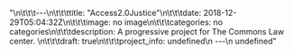 "\n\t\t\t---\n\t\t\ttitle: \"Access2.0Justice\"\n\t\t\tdate: 2018-12-29T05:04:32Z\n\t\t\timage: no image\n\t\t\tcategories: no categories\n\t\t\tdescription: A progressive project for The Commons Law center. \n\t\t\tdraft: true\n\t\t\tproject_info: undefined\n      ---\n      undefined"